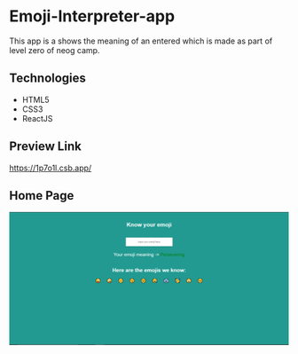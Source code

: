 # Emoji-Interpreter-app
This app is a shows the meaning of an entered which is made as part of level zero of neog camp.
## Technologies
* HTML5
* CSS3
* ReactJS
## Preview Link
https://1p7o1l.csb.app/
## Home Page
![Screenshot](screenshot.png)